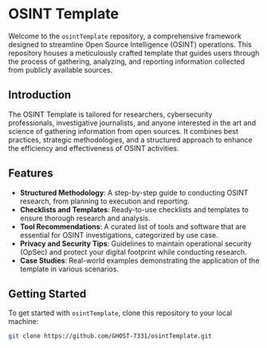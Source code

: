# OSINT Template

Welcome to the `osintTemplate` repository, a comprehensive framework designed to streamline Open Source Intelligence (OSINT) operations. This repository houses a meticulously crafted template that guides users through the process of gathering, 
analyzing, and reporting information collected from publicly available sources.

## Introduction

The OSINT Template is tailored for researchers, cybersecurity professionals, investigative journalists, and anyone interested in the art and science of gathering information from open sources. 
It combines best practices, strategic methodologies, and a structured approach to enhance the efficiency and effectiveness of OSINT activities.

## Features

- **Structured Methodology**: A step-by-step guide to conducting OSINT research, from planning to execution and reporting.
- **Checklists and Templates**: Ready-to-use checklists and templates to ensure thorough research and analysis.
- **Tool Recommendations**: A curated list of tools and software that are essential for OSINT investigations, categorized by use case.
- **Privacy and Security Tips**: Guidelines to maintain operational security (OpSec) and protect your digital footprint while conducting research.
- **Case Studies**: Real-world examples demonstrating the application of the template in various scenarios.

## Getting Started

To get started with `osintTemplate`, clone this repository to your local machine:

```bash
git clone https://github.com/GHOST-7331/osintTemplate.git
